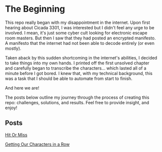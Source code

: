 # The Beginning

This repo really began with my disappointment in the internet. Upon first hearing about Cicada 3301, I was interested but I didn't feel any urge to be involved. I mean, it's just some cyber cult looking for electronic escape room masters. But then I saw that they had posted an encrypted manifesto. A manifesto that the internet had not been able to decode entirely (or even mostly).

Taken aback by this sudden shortcoming in the internet's abilities, I decided to take things into my own hands. I printed off the first unsolved chapter and carefully began to transcribe the characters... which lasted all of a minute before I got bored. I knew that, with my technical background, this was a task that I should be able to automate from start to finish.

And here we are!

The posts below outline my journey through the process of creating this repo: challenges, solutions, and results. Feel free to provide insight, and enjoy!

## Posts

[Hit Or Miss](hit_or_miss.md)

[Getting Our Characters in a Row](sort_chars.md)
